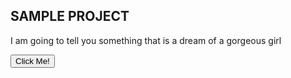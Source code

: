 <html><head><h2>SAMPLE PROJECT</h2>
</head> 

<body> <p>
I am going to tell you something that is a dream of 
a gorgeous girl</p>
<button type="button">Click Me!</button>
</body>
</html>
